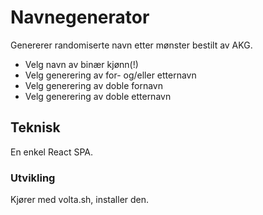 # Navnegenerator

Genererer randomiserte navn etter mønster bestilt av AKG.

- Velg navn av binær kjønn(!)
- Velg generering av for- og/eller etternavn
- Velg generering av doble fornavn
- Velg generering av doble etternavn

## Teknisk

En enkel React SPA.

### Utvikling

Kjører med volta.sh, installer den.

